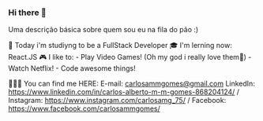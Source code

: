 ### Hi there 👋

Uma descrição básica sobre quem sou eu na fila do pão :)

🔭 Today i'm studiyng to be a FullStack Developer
🎓 I'm lerning now: React.JS
🎮 I like to:
    - Play Video Games! (Oh my god i really love them🤣)
    - Watch Netflix!
    - Code awesome things!
    
👩‍👧‍👦 You can find me HERE:
      E-mail: carlosammgomes@gmail.com
      LinkedIn: https://www.linkedin.com/in/carlos-alberto-m-m-gomes-868204124/ /
      Instagram: https://www.instagram.com/carlosamg_75/ /
      Facebook: https://www.facebook.com/carlosammgomes/
